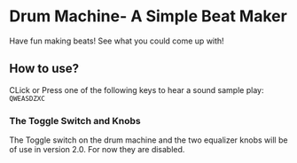# Drum Machine- A Simple Beat Maker

Have fun making beats! See what you could come up with!

## How to use?

CLick or Press one of the following keys to hear a sound sample play:
`QWEASDZXC`

### The Toggle Switch and Knobs
  The Toggle switch on the drum machine and the two equalizer knobs will be
  of use in version 2.0. For now they are disabled.
